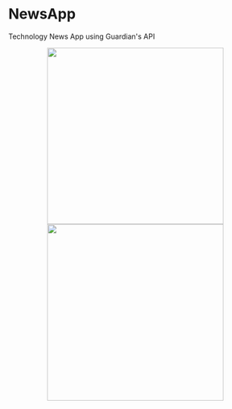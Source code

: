 # NewsApp
Technology News App using Guardian's API

<p align="center">
  <img src="https://c1.staticflickr.com/1/874/41547136295_febd712c47_b.jpg" width="350"/>
  <img src="https://c1.staticflickr.com/1/873/42398839082_befd5fd0cc_b.jpg" width="350"/>
</p>
